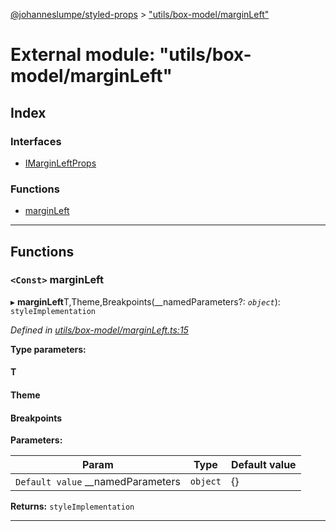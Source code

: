 [@johanneslumpe/styled-props](../README.md) > ["utils/box-model/marginLeft"](../modules/_utils_box_model_marginleft_.md)

# External module: "utils/box-model/marginLeft"

## Index

### Interfaces

* [IMarginLeftProps](../interfaces/_utils_box_model_marginleft_.imarginleftprops.md)

### Functions

* [marginLeft](_utils_box_model_marginleft_.md#marginleft)

---

## Functions

<a id="marginleft"></a>

### `<Const>` marginLeft

▸ **marginLeft**T,Theme,Breakpoints(__namedParameters?: *`object`*): `styleImplementation`

*Defined in [utils/box-model/marginLeft.ts:15](https://github.com/johanneslumpe/styled-props/blob/3abf398/src/utils/box-model/marginLeft.ts#L15)*

**Type parameters:**

#### T 
#### Theme 
#### Breakpoints 
**Parameters:**

| Param | Type | Default value |
| ------ | ------ | ------ |
| `Default value` __namedParameters | `object` |  {} |

**Returns:** `styleImplementation`

___

